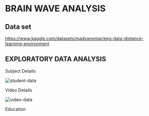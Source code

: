 # BRAIN WAVE ANALYSIS

## Data set
https://www.kaggle.com/datasets/madyanomar/eeg-data-distance-learning-environment

## EXPLORATORY DATA ANALYSIS

Subject Details

   ![student-data](https://user-images.githubusercontent.com/44699945/208290898-1dd051df-d7a3-4e83-82a1-7230dd335bfe.PNG)
   
Video Details

  ![video-data](https://user-images.githubusercontent.com/44699945/208290951-fbed6c82-cea2-4c96-9c6c-2ea5686bd21c.PNG)

Education 
